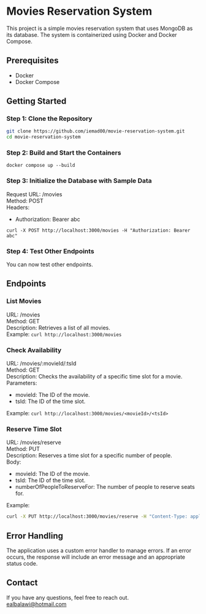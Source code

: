 # Movies Reservation System

This project is a simple movies reservation system that uses MongoDB as its database. The system is containerized using Docker and Docker Compose.

## Prerequisites

- Docker
- Docker Compose

## Getting Started

### Step 1: Clone the Repository

```sh
git clone https://github.com/iemad00/movie-reservation-system.git
cd movie-reservation-system
```

### Step 2: Build and Start the Containers

``` docker compose up --build ```

### Step 3: Initialize the Database with Sample Data

Request
    URL: /movies
    <br>
    Method: POST
    <br>
    Headers:
- Authorization: Bearer abc

``` curl -X POST http://localhost:3000/movies -H "Authorization: Bearer abc" ```

### Step 4: Test Other Endpoints

You can now test other endpoints.


## Endpoints

### List Movies
URL: /movies
<br>
Method: GET
<br>
Description: Retrieves a list of all movies.
<br>
Example:
``` curl http://localhost:3000/movies ```

### Check Availability
URL: /movies/:movieId/:tsId
<br>
Method: GET
<br>
Description: Checks the availability of a specific time slot for a movie.
Parameters:
- movieId: The ID of the movie.
- tsId: The ID of the time slot.

Example:
``` curl http://localhost:3000/movies/<movieId>/<tsId> ```

### Reserve Time Slot
URL: /movies/reserve
<br>
Method: PUT
<br>
Description: Reserves a time slot for a specific number of people.
<br>
Body:
- movieId: The ID of the movie.
- tsId: The ID of the time slot.
- numberOfPeopleToReserveFor: The number of people to reserve seats for.

Example:
```sh 
curl -X PUT http://localhost:3000/movies/reserve -H "Content-Type: application/json" -d '{"movieId": "<movieId>", "tsId": "<tsId>", "numberOfPeopleToReserveFor": <number>}'
 ```

## Error Handling
The application uses a custom error handler to manage errors. If an error occurs, the response will include an error message and an appropriate status code.

## Contact
If you have any questions, feel free to reach out.
<br>
ealbalawi@hotmail.com

